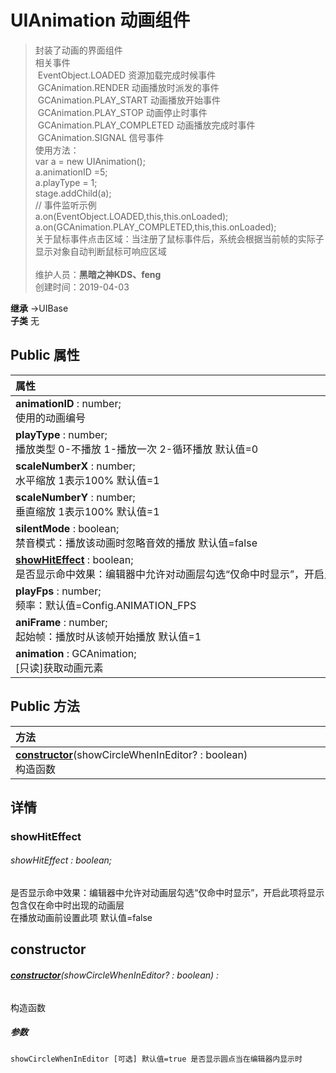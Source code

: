 # UIAnimation 动画组件
>封装了动画的界面组件<br>相关事件<br>&nbsp;EventObject.LOADED 资源加载完成时候事件<br>&nbsp;GCAnimation.RENDER  动画播放时派发的事件<br>&nbsp;GCAnimation.PLAY_START 动画播放开始事件<br>&nbsp;GCAnimation.PLAY_STOP 动画停止时事件<br>&nbsp;GCAnimation.PLAY_COMPLETED 动画播放完成时事件<br>&nbsp;GCAnimation.SIGNAL 信号事件<br>使用方法：<br>var a = new UIAnimation();<br>a.animationID =5;<br>a.playType = 1;<br>stage.addChild(a);<br>// 事件监听示例<br>a.on(EventObject.LOADED,this,this.onLoaded);<br>a.on(GCAnimation.PLAY_COMPLETED,this,this.onLoaded);<br>关于鼠标事件点击区域：当注册了鼠标事件后，系统会根据当前帧的实际子显示对象自动判断鼠标可响应区域<br><br>
>维护人员：**黑暗之神KDS、feng**  
>创建时间：2019-04-03

**继承**  →UIBase<br>
**子类**  无<br>
## **Public 属性**
|<div style="width:1000px;text-align:left">属性</div>   |
| ---  |
| **animationID** : number;<br>使用的动画编号  |
| **playType** : number;<br>播放类型 0-不播放 1-播放一次 2-循环播放 默认值=0  |
| **scaleNumberX** : number;<br>水平缩放 1表示100% 默认值=1  |
| **scaleNumberY** : number;<br>垂直缩放 1表示100% 默认值=1  |
| **silentMode** : boolean;<br>禁音模式：播放该动画时忽略音效的播放 默认值=false  |
| **[showHitEffect](#showhiteffect)** : boolean;<br>是否显示命中效果：编辑器中允许对动画层勾选“仅命中时显示”，开启此项将显示包含仅在命中时出现的动画层  |
| **playFps** : number;<br>频率：默认值=Config.ANIMATION_FPS  |
| **aniFrame** : number;<br>起始帧：播放时从该帧开始播放 默认值=1  |
| **animation** : GCAnimation;<br>[只读]获取动画元素  |

## Public 方法
|<div style="width:1000px;text-align:left" >方法</div>   |
| ---  |
| **[constructor](#constructor)**(showCircleWhenInEditor? : boolean)<br>构造函数

## 详情

### showHitEffect
###### showHitEffect : boolean;
是否显示命中效果：编辑器中允许对动画层勾选“仅命中时显示”，开启此项将显示包含仅在命中时出现的动画层<br>
在播放动画前设置此项 默认值=false


## constructor
###### **[constructor](#constructor)**(showCircleWhenInEditor? : boolean) :
构造函数
##### 参数
	showCircleWhenInEditor [可选] 默认值=true 是否显示圆点当在编辑器内显示时





